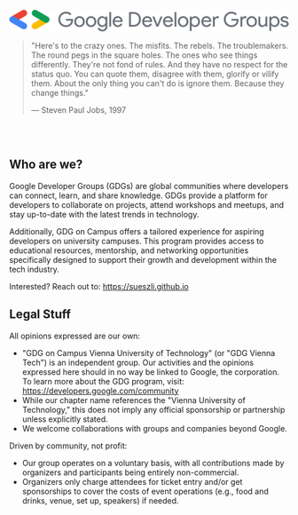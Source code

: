 <p align="center">
  <img src="./assets/header.png">
</p>

> "Here's to the crazy ones. The misfits. The rebels. The troublemakers. The round pegs in the square holes. The ones who see things differently. They're not fond of rules. And they have no respect for the status quo. You can quote them, disagree with them, glorify or vilify them. About the only thing you can't do is ignore them. Because they change things."
> 
> — Steven Paul Jobs, 1997

<br><br>

## Who are we?

Google Developer Groups (GDGs) are global communities where developers can connect, learn, and share knowledge. GDGs provide a platform for developers to collaborate on projects, attend workshops and meetups, and stay up-to-date with the latest trends in technology.  
  
Additionally, GDG on Campus offers a tailored experience for aspiring developers on university campuses. This program provides access to educational resources, mentorship, and networking opportunities specifically designed to support their growth and development within the tech industry.

<!--

We're about bringing back to life the viennese tech community 

lead sentry dev

maker spaces

-->

Interested? Reach out to: https://sueszli.github.io

<!-- 

- https://gdg-vienna-tech.github.io/
- https://gdg.community.dev/gdg-on-campus-vienna-university-of-technology/
- google groups for communication (people subscribe via email)

-->

## Legal Stuff

All opinions expressed are our own:

- "GDG on Campus Vienna University of Technology" (or "GDG Vienna Tech") is an independent group. Our activities and the opinions expressed here should in no way be linked to Google, the corporation. To learn more about the GDG program, visit: https://developers.google.com/community
- While our chapter name references the "Vienna University of Technology," this does not imply any official sponsorship or partnership unless explicitly stated.
- We welcome collaborations with groups and companies beyond Google.

Driven by community, not profit:

- Our group operates on a voluntary basis, with all contributions made by organizers and participants being entirely non-commercial.
- Organizers only charge attendees for ticket entry and/or get sponsorships to cover the costs of event operations (e.g., food and drinks, venue, set up, speakers) if needed.
